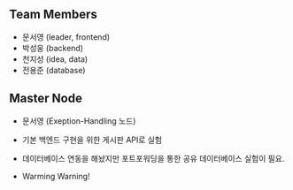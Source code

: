 ## Team Members
- 문서영 (leader, frontend)
- 박성웅 (backend)
- 천지성 (idea, data)
- 전용준 (database)

## Master Node
- 문서영 (Exeption-Handling 노드)

- 기본 백엔드 구현을 위한 게시판 API로 실험
- 데이터베이스 연동을 해놨지만 포트포워딩을 통한 공유 데이터베이스 실험이 필요.
- Warming Warning!
